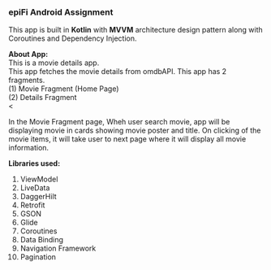 <h3>epiFi Android Assignment</h3>

This app is built in <b>Kotlin</b> with <b>MVVM</b> architecture design pattern along with Coroutines and Dependency Injection. 

<b>About App:</b> </br>
This is a movie details app. </br>
This app fetches the movie details from omdbAPI. This app has 2 fragments. </br>
(1) Movie Fragment (Home Page) </br>
(2) Details Fragment </br><

In the Movie Fragment page, Wheh user search movie, app will be displaying movie in cards showing movie poster and title. On clicking of the movie items, it will take user to next page where it will display all movie information.

<b>Libraries used:</b>
1. ViewModel
2. LiveData
3. DaggerHilt
4. Retrofit
5. GSON
6. Glide
7. Coroutines
8. Data Binding
9. Navigation Framework
10. Pagination 
